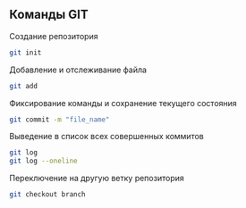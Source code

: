 ## Команды GIT

Создание репозитория
```sh
git init
```

Добавление и отслеживание файла 
```sh
git add
```

Фиксирование команды и сохранение текущего состояния
```sh
git commit -m "file_name"
```

Выведение в список всех совершенных коммитов
```sh
git log
git log --oneline
```

Переключение на другую ветку репозитория
```sh
git checkout branch
```



